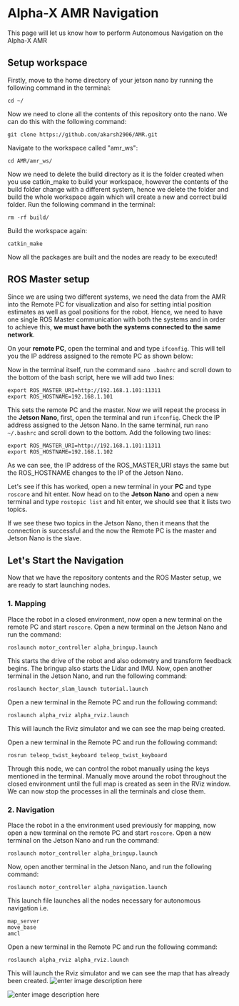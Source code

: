 
# Alpha-X AMR Navigation

This page will let us know how to perform Autonomous Navigation on the Alpha-X AMR


##  Setup workspace
Firstly, move to the home directory of your jetson nano by running the following command in the terminal:

    cd ~/

Now we need to clone all the contents of this repository onto the nano. We can do this with the following command:

    git clone https://github.com/akarsh2906/AMR.git
Navigate to the workspace called "amr_ws":

    cd AMR/amr_ws/

Now we need to delete the build directory as it is the folder created when you use catkin_make to build your workspace, however the contents of the build folder change with a different system, hence we delete the folder and build the whole workspace again which will create a new and correct build folder. Run the following command in the terminal:

    rm -rf build/
Build the workspace again:

    catkin_make

Now all the packages are built and the nodes are ready to be executed!
## ROS Master setup
Since we are using two different systems, we need the data from the AMR into the Remote PC for visualization and also for setting intial position estimates as well as goal positions for the robot. Hence, we need to have one single ROS Master communication with both the systems and in order to achieve this, **we must have both the systems connected to the same network**.

On your **remote PC**, open the terminal and and type `ifconfig`. This will tell you the IP address assigned to the remote PC as shown below:

Now in the terminal itself, run the command `nano .bashrc` and scroll down to the bottom of the bash script, here we will add two lines:

    export ROS_MASTER_URI=http://192.168.1.101:11311
    export ROS_HOSTNAME=192.168.1.101

This sets the remote PC and the master.
Now we will repeat the process in the **Jetson Nano**, first, open the terminal and run `ifconfig`. Check the IP address assigned to the Jetson Nano. In the same terminal, run `nano ~/.bashrc` and scroll down to the bottom.
Add the following two lines:

    export ROS_MASTER_URI=http://192.168.1.101:11311
    export ROS_HOSTNAME=192.168.1.102
As we can see, the IP address of the ROS_MASTER_URI stays the same but the ROS_HOSTNAME changes to the IP of the Jetson Nano.

Let's see if this has worked, open a new terminal in your **PC** and type `roscore` and hit enter. Now head on to the **Jetson Nano** and open a new terminal and type `rostopic list` and hit enter, we should see that it lists two topics.

If we see these two topics in the Jetson Nano, then it means that the connection is successful and the now the Remote PC is the master and Jetson Nano is the slave.

## Let's Start the Navigation
Now that we have the repository contents and the ROS Master setup, we are ready to start launching nodes.
### 1. Mapping
Place the robot in a closed environment, now open a new terminal on the remote PC and start `roscore`.
Open a new terminal on the Jetson Nano and run the command:

    roslaunch motor_controller alpha_bringup.launch
This starts the drive of the robot and also odometry and transform feedback begins. The bringup also starts the Lidar and IMU.
Now, open another terminal in the Jetson Nano, and run the following command:

    roslaunch hector_slam_launch tutorial.launch
Open a new terminal in the Remote PC and run the following command:

    roslaunch alpha_rviz alpha_rviz.launch

This will launch the Rviz simulator and we can see the map being created.

Open a new terminal in the Remote PC and run the following command:

    rosrun teleop_twist_keyboard teleop_twist_keyboard
Through this node, we can control the robot manually using the keys mentioned in the terminal. Manually move around the robot throughout the closed environment until the full map is created as seen in the RViz window.
We can now stop the processes in all the terminals and close them.

### 2. Navigation
Place the robot in a the environment used previously for mapping, now open a new terminal on the remote PC and start `roscore`.
Open a new terminal on the Jetson Nano and run the command:

    roslaunch motor_controller alpha_bringup.launch
Now, open another terminal in the Jetson Nano, and run the following command:

    roslaunch motor_controller alpha_navigation.launch
This launch file launches all the nodes necessary for autonomous navigation i.e.

    map_server
    move_base
    amcl
Open a new terminal in the Remote PC and run the following command:

    roslaunch alpha_rviz alpha_rviz.launch

This will launch the Rviz simulator and we can see the map that has already been created.
![enter image description here](https://imagehost9.online-image-editor.com/oie_upload/images/8143535C34fV/yBWx1OgKuyWw.png)

![enter image description here](https://imagehost9.online-image-editor.com/oie_upload/images/8143535C34fV/yBWx1OgKuyWw.png)
